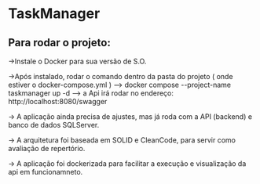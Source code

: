 # TaskManager


## Para rodar o projeto:

->Instale o Docker para sua versão de S.O.

->Após instalado, rodar o comando dentro da pasta do projeto ( onde estiver o docker-compose.yml )
  --> docker compose --project-name taskmanager up -d
  --> a Api irá rodar no endereço: http://localhost:8080/swagger

-> A aplicação ainda precisa de ajustes, mas já roda com a API (backend) e banco de dados SQLServer. 

-> A arquitetura foi baseada em SOLID e CleanCode, para servir como avaliação de repertório.

-> A aplicação foi dockerizada para facilitar a execução e visualização da api em funcionamneto.

